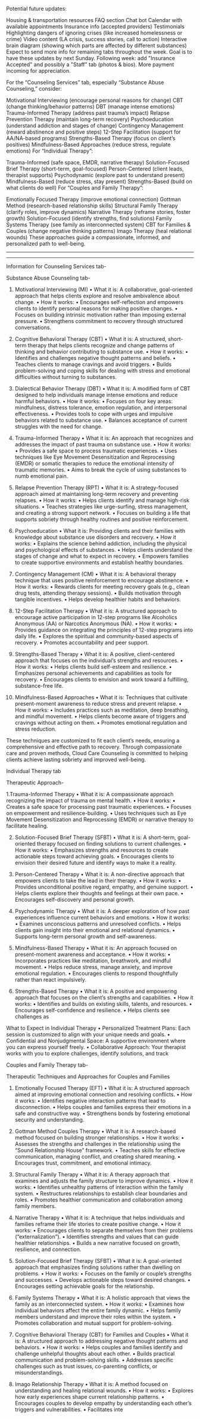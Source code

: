 Potential future updates:

Housing & transportation resources
FAQ section
Chat bot
Calendar with available appointments
Insurance info (accepted providers)
Testimonials
Highlighting dangers of ignoring crises (like increased homelessness or crime)
Video content (LA crisis, success stories, call to action)
Interactive brain diagram (showing which parts are affected by different substances)
Expect to send more info for remaining tabs throughout the week. Goal is to have these updates by next Sunday. Following week: add "Insurance Accepted" and possibly a "Staff" tab (photos & bios). More payment incoming for appreciation.

For the “Counseling Services” tab, especially “Substance Abuse Counseling,” consider:

Motivational Interviewing (encourage personal reasons for change)
CBT (change thinking/behavior patterns)
DBT (manage intense emotions)
Trauma-Informed Therapy (address past trauma’s impact)
Relapse Prevention Therapy (maintain long-term recovery)
Psychoeducation (understand addiction and stages of change)
Contingency Management (reward abstinence and positive steps)
12-Step Facilitation (support for AA/NA-based programs)
Strengths-Based Therapy (focus on client’s positives)
Mindfulness-Based Approaches (reduce stress, regulate emotions)
For “Individual Therapy”:

Trauma-Informed (safe space, EMDR, narrative therapy)
Solution-Focused Brief Therapy (short-term, goal-focused)
Person-Centered (client leads, therapist supports)
Psychodynamic (explore past to understand present)
Mindfulness-Based (reduce stress, stay present)
Strengths-Based (build on what clients do well)
For “Couples and Family Therapy”:

Emotionally Focused Therapy (improve emotional connection)
Gottman Method (research-based relationship skills)
Structural Family Therapy (clarify roles, improve dynamics)
Narrative Therapy (reframe stories, foster growth)
Solution-Focused (identify strengths, find solutions)
Family Systems Therapy (see family as interconnected system)
CBT for Families & Couples (change negative thinking patterns)
Imago Therapy (heal relational wounds)
These approaches guide a compassionate, informed, and personalized path to well-being.

---


---



Information for Counseling Services tab-

Substance Abuse Counseling tab-
1. Motivational Interviewing (MI)
 • What it is: A collaborative, goal-oriented approach that helps clients explore and resolve ambivalence about change.
 • How it works:
 • Encourages self-reflection and empowers clients to identify personal reasons for making positive changes.
 • Focuses on building intrinsic motivation rather than imposing external pressure.
 • Strengthens commitment to recovery through structured conversations.

2. Cognitive Behavioral Therapy (CBT)
 • What it is: A structured, short-term therapy that helps clients recognize and change patterns of thinking and behavior contributing to substance use.
 • How it works:
 • Identifies and challenges negative thought patterns and beliefs.
 • Teaches clients to manage cravings and avoid triggers.
 • Builds problem-solving and coping skills for dealing with stress and emotional difficulties without turning to substances.

3. Dialectical Behavior Therapy (DBT)
 • What it is: A modified form of CBT designed to help individuals manage intense emotions and reduce harmful behaviors.
 • How it works:
 • Focuses on four key areas: mindfulness, distress tolerance, emotion regulation, and interpersonal effectiveness.
 • Provides tools to cope with urges and impulsive behaviors related to substance use.
 • Balances acceptance of current struggles with the need for change.

4. Trauma-Informed Therapy
 • What it is: An approach that recognizes and addresses the impact of past trauma on substance use.
 • How it works:
 • Provides a safe space to process traumatic experiences.
 • Uses techniques like Eye Movement Desensitization and Reprocessing (EMDR) or somatic therapies to reduce the emotional intensity of traumatic memories.
 • Aims to break the cycle of using substances to numb emotional pain.

5. Relapse Prevention Therapy (RPT)
 • What it is: A strategy-focused approach aimed at maintaining long-term recovery and preventing relapses.
 • How it works:
 • Helps clients identify and manage high-risk situations.
 • Teaches strategies like urge-surfing, stress management, and creating a strong support network.
 • Focuses on building a life that supports sobriety through healthy routines and positive reinforcement.

6. Psychoeducation
 • What it is: Providing clients and their families with knowledge about substance use disorders and recovery.
 • How it works:
 • Explains the science behind addiction, including the physical and psychological effects of substances.
 • Helps clients understand the stages of change and what to expect in recovery.
 • Empowers families to create supportive environments and establish healthy boundaries.

7. Contingency Management (CM)
 • What it is: A behavioral therapy technique that uses positive reinforcement to encourage abstinence.
 • How it works:
 • Rewards clients for meeting recovery goals (e.g., clean drug tests, attending therapy sessions).
 • Builds motivation through tangible incentives.
 • Helps develop healthier habits and behaviors.

8. 12-Step Facilitation Therapy
 • What it is: A structured approach to encourage active participation in 12-step programs like Alcoholics Anonymous (AA) or Narcotics Anonymous (NA).
 • How it works:
 • Provides guidance on integrating the principles of 12-step programs into daily life.
 • Explores the spiritual and community-based aspects of recovery.
 • Promotes accountability and peer support.

9. Strengths-Based Therapy
 • What it is: A positive, client-centered approach that focuses on the individual’s strengths and resources.
 • How it works:
 • Helps clients build self-esteem and resilience.
 • Emphasizes personal achievements and capabilities as tools for recovery.
 • Encourages clients to envision and work toward a fulfilling, substance-free life.

10. Mindfulness-Based Approaches
 • What it is: Techniques that cultivate present-moment awareness to reduce stress and prevent relapse.
 • How it works:
 • Includes practices such as meditation, deep breathing, and mindful movement.
 • Helps clients become aware of triggers and cravings without acting on them.
 • Promotes emotional regulation and stress reduction.

These techniques are customized to fit each client’s needs, ensuring a comprehensive and effective path to recovery. Through compassionate care and proven methods, Cloud Care Counseling is committed to helping clients achieve lasting sobriety and improved well-being.



Individual Therapy tab

Therapeutic Approach-

 1.Trauma-Informed Therapy
 • What it is: A compassionate approach recognizing the impact of trauma on mental health.
 • How it works:
 • Creates a safe space for processing past traumatic experiences.
 • Focuses on empowerment and resilience-building.
 • Uses techniques such as Eye Movement Desensitization and Reprocessing (EMDR) or narrative therapy to facilitate healing.

 2. Solution-Focused Brief Therapy (SFBT)
 • What it is: A short-term, goal-oriented therapy focused on finding solutions to current challenges.
 • How it works:
 • Emphasizes strengths and resources to create actionable steps toward achieving goals.
 • Encourages clients to envision their desired future and identify ways to make it a reality.

 3. Person-Centered Therapy
 • What it is: A non-directive approach that empowers clients to take the lead in their therapy.
 • How it works:
 • Provides unconditional positive regard, empathy, and genuine support.
 • Helps clients explore their thoughts and feelings at their own pace.
 • Encourages self-discovery and personal growth.

 4. Psychodynamic Therapy
 • What it is: A deeper exploration of how past experiences influence current behaviors and emotions.
 • How it works:
 • Examines unconscious patterns and unresolved conflicts.
 • Helps clients gain insight into their emotional and relational dynamics.
 • Supports long-term personal growth and self-awareness.

 5. Mindfulness-Based Therapy
 • What it is: An approach focused on present-moment awareness and acceptance.
 • How it works:
 • Incorporates practices like meditation, breathwork, and mindful movement.
 • Helps reduce stress, manage anxiety, and improve emotional regulation.
 • Encourages clients to respond thoughtfully rather than react impulsively.

 6. Strengths-Based Therapy
 • What it is: A positive and empowering approach that focuses on the client’s strengths and capabilities.
 • How it works:
 • Identifies and builds on existing skills, talents, and resources.
 • Encourages self-confidence and resilience.
 • Helps clients see challenges as

What to Expect in Individual Therapy
 • Personalized Treatment Plans: Each session is customized to align with your unique needs and goals.
 • Confidential and Nonjudgmental Space: A supportive environment where you can express yourself freely.
 • Collaborative Approach: Your therapist works with you to explore challenges, identify solutions, and track



Couples and Family Therapy tab-

Therapeutic Techniques and Approaches for Couples and Families

1. Emotionally Focused Therapy (EFT)
 • What it is: A structured approach aimed at improving emotional connection and resolving conflicts.
 • How it works:
 • Identifies negative interaction patterns that lead to disconnection.
 • Helps couples and families express their emotions in a safe and constructive way.
 • Strengthens bonds by fostering emotional security and understanding.

2. Gottman Method Couples Therapy
 • What it is: A research-based method focused on building stronger relationships.
 • How it works:
 • Assesses the strengths and challenges in the relationship using the “Sound Relationship House” framework.
 • Teaches skills for effective communication, managing conflict, and creating shared meaning.
 • Encourages trust, commitment, and emotional intimacy.

3. Structural Family Therapy
 • What it is: A therapy approach that examines and adjusts the family structure to improve dynamics.
 • How it works:
 • Identifies unhealthy patterns of interaction within the family system.
 • Restructures relationships to establish clear boundaries and roles.
 • Promotes healthier communication and collaboration among family members.

4. Narrative Therapy
 • What it is: A technique that helps individuals and families reframe their life stories to create positive change.
 • How it works:
 • Encourages clients to separate themselves from their problems (“externalization”).
 • Identifies strengths and values that can guide healthier relationships.
 • Builds a new narrative focused on growth, resilience, and connection.

5. Solution-Focused Brief Therapy (SFBT)
 • What it is: A goal-oriented approach that emphasizes finding solutions rather than dwelling on problems.
 • How it works:
 • Focuses on the family or couple’s strengths and successes.
 • Develops actionable steps toward desired changes.
 • Encourages setting achievable goals for the relationship.

6. Family Systems Therapy
 • What it is: A holistic approach that views the family as an interconnected system.
 • How it works:
 • Examines how individual behaviors affect the entire family dynamic.
 • Helps family members understand and improve their roles within the system.
 • Promotes collaboration and mutual support for problem-solving.

7. Cognitive Behavioral Therapy (CBT) for Families and Couples
 • What it is: A structured approach to addressing negative thought patterns and behaviors.
 • How it works:
 • Helps couples and families identify and challenge unhelpful thoughts about each other.
 • Builds practical communication and problem-solving skills.
 • Addresses specific challenges such as trust issues, co-parenting conflicts, or misunderstandings.

8. Imago Relationship Therapy
 • What it is: A method focused on understanding and healing relational wounds.
 • How it works:
 • Explores how early experiences shape current relationship patterns.
 • Encourages couples to develop empathy by understanding each other’s triggers and vulnerabilities.
 • Facilitates inte
